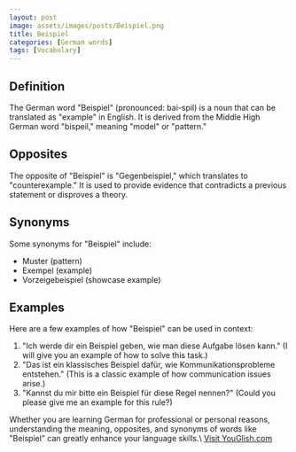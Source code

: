 ```yaml
---
layout: post
image: assets/images/posts/Beispiel.png
title: Beispiel
categories: [German words]
tags: [Vocabulary]
---
```


## Definition

The German word "Beispiel" (pronounced: bai-spil) is a noun that can be translated as "example" in English. It is derived from the Middle High German word "bispeil," meaning "model" or "pattern." 

## Opposites

The opposite of "Beispiel" is "Gegenbeispiel," which translates to "counterexample." It is used to provide evidence that contradicts a previous statement or disproves a theory.

## Synonyms

Some synonyms for "Beispiel" include:

- Muster (pattern)
- Exempel (example)
- Vorzeigebeispiel (showcase example)

## Examples

Here are a few examples of how "Beispiel" can be used in context:

1. "Ich werde dir ein Beispiel geben, wie man diese Aufgabe lösen kann." (I will give you an example of how to solve this task.)
2. "Das ist ein klassisches Beispiel dafür, wie Kommunikationsprobleme entstehen." (This is a classic example of how communication issues arise.)
3. "Kannst du mir bitte ein Beispiel für diese Regel nennen?" (Could you please give me an example for this rule?)

Whether you are learning German for professional or personal reasons, understanding the meaning, opposites, and synonyms of words like "Beispiel" can greatly enhance your language skills.\ <a id="yg-widget-0" class="youglish-widget" data-query="Beispiel" data-lang="german" data-components="8412" data-auto-start="0" data-bkg-color="theme_light" data-title="How%20to%20pronounce%20Beispiel%20in%20German"  rel="nofollow" href="https://youglish.com">Visit YouGlish.com</a><script async src="https://youglish.com/public/emb/widget.js" charset="utf-8"></script>